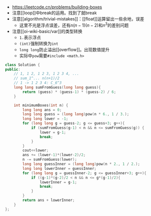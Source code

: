 - https://leetcode.cn/problems/building-boxes
- 注意[[loop]]中break的运用。找到了就break
- 注意[[algorithm/trivial-mistakes]]：[[float]]运算留出一些余地，误差
  - 这里不光是浮点误差，还有$n(n-1)(n-2)$和$n^3$的差别问题
- 注意[[oi-wiki-basic/var]]的类型转换
  - `1.`表示浮点
  - `(int)`强制转换为`int`
  - `long long`防止溢出[[overflow]]。出现数值提升
  - 实际中`pow`需要`#include <math.h>`
```cpp
class Solution {
public:
    // 1, 1 2, 1 2 3, 1 2 3 4, ...
    // sum_1^... n(n+1)/2
    // 1 -> 1 2 3 4: C_6^3
    long long sumFromGuess(long long guess){
        return (guess) * (guess-1) * (guess-2) / 6;
    }

    int minimumBoxes(int n) {
        long long ans = 0;
        long long guess = (long long)pow(n * 6., 1 / 3.);
        long long lower = -1;
        for (long long g = guess-2; g <= guess+3; g++){
            if (sumFromGuess(g-1) < n && n <= sumFromGuess(g)) {
                lower = g-1;
                break;
            }
        }
        cout<<lower;
        ans += (lower-1)*(lower-2)/2;
        n -= sumFromGuess(lower);
        long long guessInner = (long long)pow(n * 2., 1 / 2.);
        long long lowerInner = guessInner;
        for (long long g = guessInner-2; g <= guessInner+3; g++){
            if ((g-1)*(g-2)/2 < n && n <= g*(g-1)/2){
                lowerInner = g-1;
                break;
            }
        }
        return ans + lowerInner;
    }
};
```